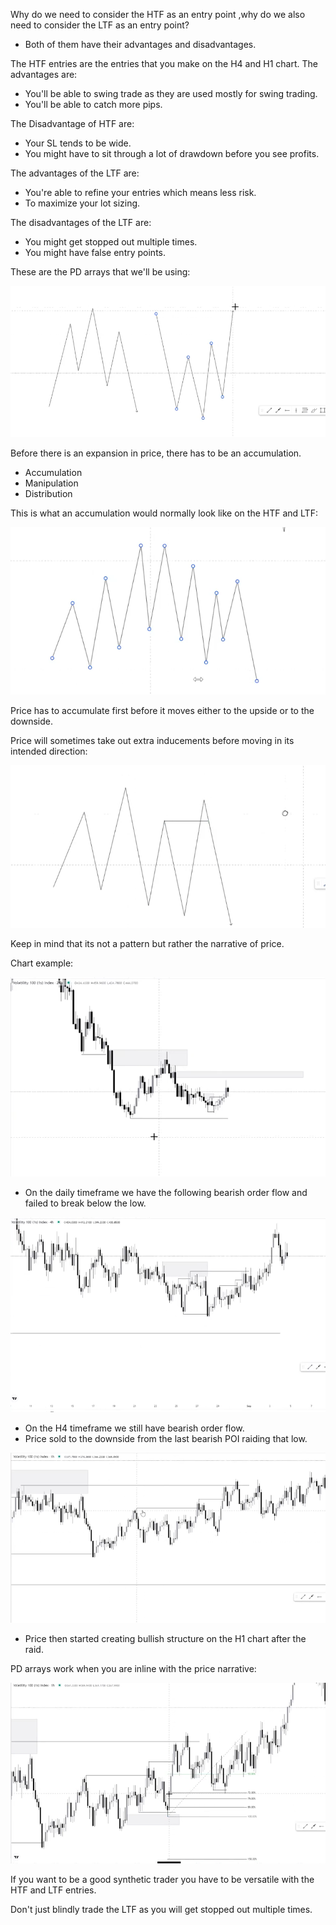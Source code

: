 

Why do we need to consider the HTF as an entry point ,why do we also need to consider the LTF as an entry point?

* Both of them have their advantages and disadvantages.



The HTF entries are the entries that you make on the H4 and H1 chart. The advantages are:

* You'll be able to swing trade as they are used mostly for swing trading.
* You'll be able to catch more pips.



The Disadvantage of HTF are:

* Your SL tends to be wide.
* You might have to sit through a lot of drawdown before you see profits.



The advantages of the LTF are:

* You're able to refine your entries which means less risk.
* To maximize your lot sizing.



The disadvantages of the LTF are:

* You might get stopped out multiple times.
* You might have false entry points.



These are the PD arrays that we'll be using:

![](assets/NRn3TeRq-BslEsQQUS2k98daWiDL7iPOaW7X7ZJMxns=.png)







Before there is an expansion in price, there has to be an accumulation.

* Accumulation
* Manipulation
* Distribution



This is what an accumulation would normally look like on the HTF and LTF:

![](assets/B2uw5AzpJVnUtKxJiSJ-6GVY8pki9PvcsNsQPaa4fJc=.png)



Price has to accumulate first before it moves either to the upside or to the downside.



Price will sometimes take out extra inducements before moving in its intended direction:

![](assets/tcI6n1EmS4VCCfV8mYnADzZr00rL68wACGxq1wj2xhk=.png)



Keep in mind that its not a pattern but rather the narrative of price. 



Chart example:

![](assets/KrsLt60OiKRv5tzl-XPpXP5eUav0BGERsX2pS798ZoI=.png)

* On the daily timeframe we have the following bearish order flow and failed to break below the low.



![](assets/PzHu38yGMzLVqKPOjflIf6U6pAS3u7wbivN_Wlzz1rU=.png)

* On the H4 timeframe we still have bearish order flow.
* Price sold to the downside from the last bearish POI raiding that low.



![](assets/nx27ZhghGfme63egMpELaoNnN8TNwqBo72ZjUlXk2cI=.png)

* Price then started creating bullish structure on the H1 chart after the raid.



PD arrays work when you are inline with the price narrative:

![](assets/OtSNddoG3Nhj-f57vVQwvOk_mirOyW-g0zz9_ofQ_5M=.png)



If you want to be a good synthetic trader you have to be versatile with the HTF and LTF entries.



Don't just blindly trade the LTF as you will get stopped out multiple times.
